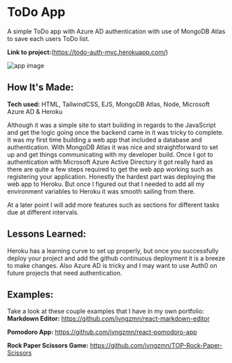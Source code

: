 # ToDo App

A simple ToDo app with Azure AD authentication with use of MongoDB Atlas to save each users ToDo list.

**Link to project:**(https://todo-auth-mvc.herokuapp.com/)

![app image](https://res.cloudinary.com/dbr8xxx2m/image/upload/v1629097193/project-images/todo-app_i9b4ra.gif)

## How It's Made:

**Tech used:** HTML, TailwindCSS, EJS, MongoDB Atlas, Node, Microsoft Azure AD & Heroku

Although it was a simple site to start building in regards to the JavaScript and get the logic going once the backend came in it was tricky to complete. It was my first time building a web app that included a database and authentication. With MongoDB Atlas it was nice and straightforward to set up and get things communicating with my developer build. Once I got to authentication with Microsoft Azure Active Directory it got really hard as there are quite a few steps required to get the web app working such as registering your application. Honestly the hardest part was deploying the web app to Heroku. But once I figured out that I needed to add all my environment variables to Heroku it was smooth sailing from there.

At a later point I will add more features such as sections for different tasks due at different intervals.

## Lessons Learned:

Heroku has a learning curve to set up properly, but once you successfully deploy your project and add the github continuous deployment it is a breeze to make changes. Also Azure AD is tricky and I may want to use Auth0 on future projects that need authentication.

## Examples:

Take a look at these couple examples that I have in my own portfolio:
**Markdown Editor:** https://github.com/ivngzmn/react-markdown-editor

**Pomodoro App:** https://github.com/ivngzmn/react-pomodoro-app

**Rock Paper Scissors Game:** https://github.com/ivngzmn/TOP-Rock-Paper-Scissors
